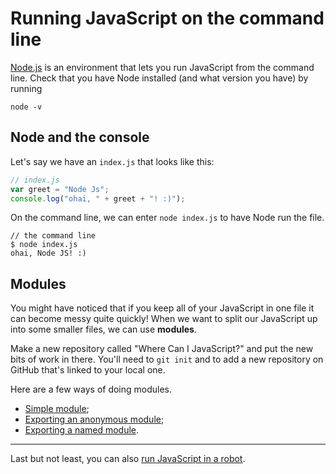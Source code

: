 # Running JavaScript on the command line

[Node.js](http://nodejs.org/) is an environment that lets you run JavaScript from the command line. Check that you have Node installed (and what version you have) by running

```
node -v
```

## Node and the console

Let's say we have an `index.js` that looks like this:

```JavaScript
// index.js
var greet = "Node Js";
console.log("ohai, " + greet + "! :)");
```

On the command line, we can enter `node index.js` to have Node run the file.

```
// the command line
$ node index.js
ohai, Node JS! :)
```

## Modules

You might have noticed that if you keep all of your JavaScript in one file it can become messy quite quickly! When we want to split our JavaScript up into some smaller files, we can use **modules**.

Make a new repository called "Where Can I JavaScript?" and put the new bits of work in there. You'll need to `git init` and to add a new repository on GitHub that's linked to your local one.

Here are a few ways of doing modules.

* [Simple module](./simple-module.md);
* [Exporting an anonymous module](./export-anonymous-module.md);
* [Exporting a named module](./export-named-module.md).

---

Last but not least, you can also [run JavaScript in a robot](robots.md).
